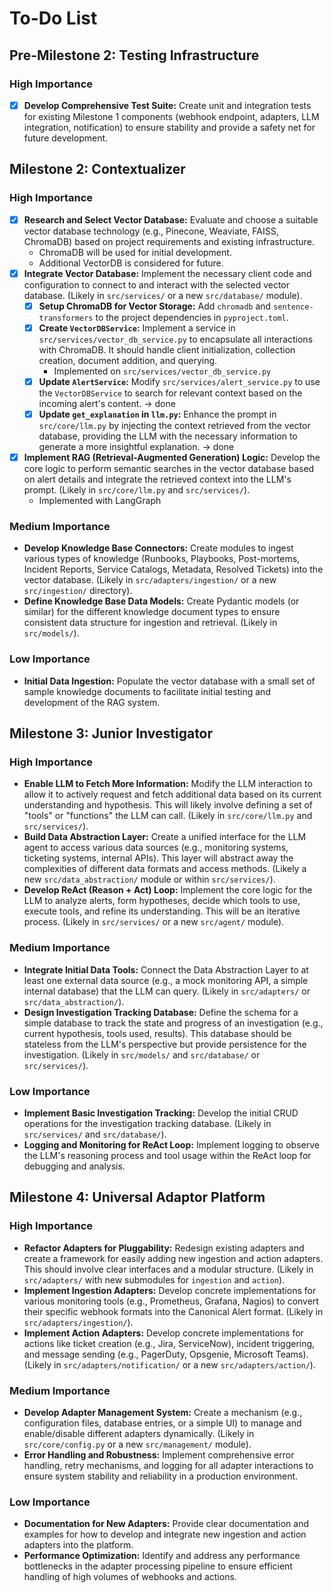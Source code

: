# To-Do List

## Pre-Milestone 2: Testing Infrastructure

### High Importance
- [x] **Develop Comprehensive Test Suite:** Create unit and integration tests for existing Milestone 1 components (webhook endpoint, adapters, LLM integration, notification) to ensure stability and provide a safety net for future development.

## Milestone 2: Contextualizer

### High Importance
- [x] **Research and Select Vector Database:** Evaluate and choose a suitable vector database technology (e.g., Pinecone, Weaviate, FAISS, ChromaDB) based on project requirements and existing infrastructure.
  - ChromaDB will be used for initial development.
  - Additional VectorDB is considered for future.
- [x] **Integrate Vector Database:** Implement the necessary client code and configuration to connect to and interact with the selected vector database. (Likely in `src/services/` or a new `src/database/` module).
  - [x] **Setup ChromaDB for Vector Storage:** Add `chromadb` and `sentence-transformers` to the project dependencies in `pyproject.toml`.
  - [x] **Create `VectorDBService`:** Implement a service in `src/services/vector_db_service.py` to encapsulate all interactions with ChromaDB. It should handle client initialization, collection creation, document addition, and querying.
    - Implemented on `src/services/vector_db_service.py`
  - [x] **Update `AlertService`:** Modify `src/services/alert_service.py` to use the `VectorDBService` to search for relevant context based on the incoming alert's content. -> done
  - [x] **Update `get_explanation` in `llm.py`:** Enhance the prompt in `src/core/llm.py` by injecting the context retrieved from the vector database, providing the LLM with the necessary information to generate a more insightful explanation. -> done

- [x] **Implement RAG (Retrieval-Augmented Generation) Logic:** Develop the core logic to perform semantic searches in the vector database based on alert details and integrate the retrieved context into the LLM's prompt. (Likely in `src/core/llm.py` and `src/services/`).
  - Implemented with LangGraph

### Medium Importance
- **Develop Knowledge Base Connectors:** Create modules to ingest various types of knowledge (Runbooks, Playbooks, Post-mortems, Incident Reports, Service Catalogs, Metadata, Resolved Tickets) into the vector database. (Likely in `src/adapters/ingestion/` or a new `src/ingestion/` directory).
- **Define Knowledge Base Data Models:** Create Pydantic models (or similar) for the different knowledge document types to ensure consistent data structure for ingestion and retrieval. (Likely in `src/models/`).

### Low Importance
- **Initial Data Ingestion:** Populate the vector database with a small set of sample knowledge documents to facilitate initial testing and development of the RAG system.

## Milestone 3: Junior Investigator

### High Importance
- **Enable LLM to Fetch More Information:** Modify the LLM interaction to allow it to actively request and fetch additional data based on its current understanding and hypothesis. This will likely involve defining a set of "tools" or "functions" the LLM can call. (Likely in `src/core/llm.py` and `src/services/`).
- **Build Data Abstraction Layer:** Create a unified interface for the LLM agent to access various data sources (e.g., monitoring systems, ticketing systems, internal APIs). This layer will abstract away the complexities of different data formats and access methods. (Likely a new `src/data_abstraction/` module or within `src/services/`).
- **Develop ReAct (Reason + Act) Loop:** Implement the core logic for the LLM to analyze alerts, form hypotheses, decide which tools to use, execute tools, and refine its understanding. This will be an iterative process. (Likely in `src/services/` or a new `src/agent/` module).

### Medium Importance
- **Integrate Initial Data Tools:** Connect the Data Abstraction Layer to at least one external data source (e.g., a mock monitoring API, a simple internal database) that the LLM can query. (Likely in `src/adapters/` or `src/data_abstraction/`).
- **Design Investigation Tracking Database:** Define the schema for a simple database to track the state and progress of an investigation (e.g., current hypothesis, tools used, results). This database should be stateless from the LLM's perspective but provide persistence for the investigation. (Likely in `src/models/` and `src/database/` or `src/services/`).

### Low Importance
- **Implement Basic Investigation Tracking:** Develop the initial CRUD operations for the investigation tracking database. (Likely in `src/services/` and `src/database/`).
- **Logging and Monitoring for ReAct Loop:** Implement logging to observe the LLM's reasoning process and tool usage within the ReAct loop for debugging and analysis.

## Milestone 4: Universal Adaptor Platform

### High Importance
- **Refactor Adapters for Pluggability:** Redesign existing adapters and create a framework for easily adding new ingestion and action adapters. This should involve clear interfaces and a modular structure. (Likely in `src/adapters/` with new submodules for `ingestion` and `action`).
- **Implement Ingestion Adapters:** Develop concrete implementations for various monitoring tools (e.g., Prometheus, Grafana, Nagios) to convert their specific webhook formats into the Canonical Alert format. (Likely in `src/adapters/ingestion/`).
- **Implement Action Adapters:** Develop concrete implementations for actions like ticket creation (e.g., Jira, ServiceNow), incident triggering, and message sending (e.g., PagerDuty, Opsgenie, Microsoft Teams). (Likely in `src/adapters/notification/` or a new `src/adapters/action/`).

### Medium Importance
- **Develop Adapter Management System:** Create a mechanism (e.g., configuration files, database entries, or a simple UI) to manage and enable/disable different adapters dynamically. (Likely in `src/core/config.py` or a new `src/management/` module).
- **Error Handling and Robustness:** Implement comprehensive error handling, retry mechanisms, and logging for all adapter interactions to ensure system stability and reliability in a production environment.

### Low Importance
- **Documentation for New Adapters:** Provide clear documentation and examples for how to develop and integrate new ingestion and action adapters into the platform.
- **Performance Optimization:** Identify and address any performance bottlenecks in the adapter processing pipeline to ensure efficient handling of high volumes of webhooks and actions.
